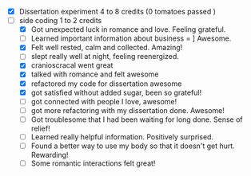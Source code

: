 
- [x] Dissertation experiment 4 to 8 credits (0 tomatoes passed )
- [ ] side coding 1 to 2 credits
	- [x] Got unexpected luck in romance and love. Feeling grateful.
	- [ ] Learned important information about business = ] Awesome.
	- [x] Felt well rested, calm and collected. Amazing! 
	- [ ] slept really well at night, feeling reenergized.
	- [x] cranioscracal went great
	- [x] talked with romance and felt awesome
	- [x] refactored my code for dissertation awesome
	- [x] got satisfied without added sugar, been so grateful!
	- [ ] got connected with people I love, awesome!
	- [ ] got more refactoring with my dissertation done. Awesome!
	- [ ] Got troublesome that I had been waiting for long done. Sense of relief!
	- [ ] Learned really helpful information. Positively surprised.
	- [ ] Found a better way to use my body so that it doesn't get hurt. Rewarding!
	- [ ] Some romantic interactions felt great!